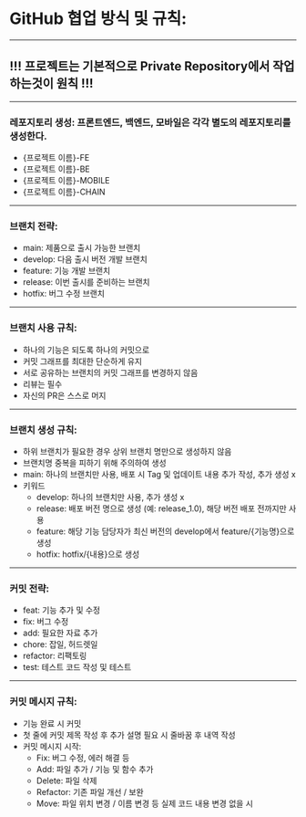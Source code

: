 # GitHub 협업 방식 및 규칙:
---
## !!! 프로젝트는 기본적으로 Private Repository에서 작업하는것이 원칙 !!!
---
### 레포지토리 생성: 프론트엔드, 백엔드, 모바일은 각각 별도의 레포지토리를 생성한다.
 * {프로젝트 이름}-FE
 * {프로젝트 이름}-BE
 * {프로젝트 이름}-MOBILE
 * {프로젝트 이름}-CHAIN
---
### 브랜치 전략:
 * main: 제품으로 출시 가능한 브랜치
 * develop: 다음 출시 버전 개발 브랜치
 * feature: 기능 개발 브랜치
 * release: 이번 출시를 준비하는 브랜치
 * hotfix: 버그 수정 브랜치
---
### 브랜치 사용 규칙:
 * 하나의 기능은 되도록 하나의 커밋으로
 * 커밋 그래프를 최대한 단순하게 유지
 * 서로 공유하는 브랜치의 커밋 그래프를 변경하지 않음
 * 리뷰는 필수
 * 자신의 PR은 스스로 머지
---
### 브랜치 생성 규칙: 
 * 하위 브랜치가 필요한 경우 상위 브랜치 명만으로 생성하지 않음
 * 브랜치명 중복을 피하기 위해 주의하여 생성
 * main: 하나의 브랜치만 사용, 배포 시 Tag 및 업데이트 내용 추가 작성, 추가 생성 x
 * 키워드
   * develop: 하나의 브랜치만 사용, 추가 생성 x
   * release: 배포 버전 명으로 생성 (예: release_1.0), 해당 버전 배포 전까지만 사용
   * feature: 해당 기능 담당자가 최신 버전의 develop에서 feature/{기능명}으로 생성
   * hotfix: hotfix/{내용}으로 생성
---
### 커밋 전략:
 * feat: 기능 추가 및 수정
 * fix: 버그 수정
 * add: 필요한 자료 추가
 * chore: 잡일, 허드렛일
 * refactor: 리팩토링
 * test: 테스트 코드 작성 및 테스트
---
### 커밋 메시지 규칙:
 * 기능 완료 시 커밋
 * 첫 줄에 커밋 제목 작성 후 추가 설명 필요 시 줄바꿈 후 내역 작성
 * 커밋 메시지 시작:
   * Fix: 버그 수정, 에러 해결 등
   * Add: 파일 추가 / 기능 및 함수 추가
   * Delete: 파일 삭제
   * Refactor: 기존 파일 개선 / 보완
   * Move: 파일 위치 변경 / 이름 변경 등 실제 코드 내용 변경 없을 시